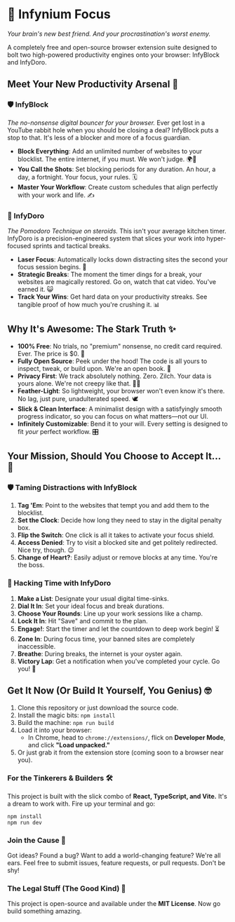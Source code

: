 # 🚀 Infynium Focus
*Your brain's new best friend. And your procrastination's worst enemy.*

A completely free and open-source browser extension suite designed to bolt two high-powered productivity engines onto your browser: InfyBlock and InfyDoro.

## Meet Your New Productivity Arsenal 🦾

### 🛡️ InfyBlock
*The no-nonsense digital bouncer for your browser.* Ever get lost in a YouTube rabbit hole when you should be closing a deal? InfyBlock puts a stop to that. It's less of a blocker and more of a focus guardian.
- **Block Everything**: Add an unlimited number of websites to your blocklist. The entire internet, if you must. We won't judge. 🌍🚫
- **You Call the Shots**: Set blocking periods for any duration. An hour, a day, a fortnight. Your focus, your rules. 🗓️
- **Master Your Workflow**: Create custom schedules that align perfectly with your work and life. ✍️

### 🍅 InfyDoro
*The Pomodoro Technique on steroids.* This isn't your average kitchen timer. InfyDoro is a precision-engineered system that slices your work into hyper-focused sprints and tactical breaks.
- **Laser Focus**: Automatically locks down distracting sites the second your focus session begins. 🎯
- **Strategic Breaks**: The moment the timer dings for a break, your websites are magically restored. Go on, watch that cat video. You've earned it. 😺
- **Track Your Wins**: Get hard data on your productivity streaks. See tangible proof of how much you're crushing it. 📊

## Why It's Awesome: The Stark Truth ✨
- **100% Free**: No trials, no "premium" nonsense, no credit card required. Ever. The price is $0. 💸
- **Fully Open Source**: Peek under the hood! The code is all yours to inspect, tweak, or build upon. We're an open book. 📖
- **Privacy First**: We track absolutely nothing. Zero. Zilch. Your data is yours alone. We're not creepy like that. 🕵️‍♂️
- **Feather-Light**: So lightweight, your browser won't even know it's there. No lag, just pure, unadulterated speed. 🕊️
- **Slick & Clean Interface**: A minimalist design with a satisfyingly smooth progress indicator, so you can focus on what matters—not our UI.
- **Infinitely Customizable**: Bend it to your will. Every setting is designed to fit *your* perfect workflow. 🎛️

## Your Mission, Should You Choose to Accept It... 📜

### 🛡️ Taming Distractions with InfyBlock
1.  **Tag 'Em**: Point to the websites that tempt you and add them to the blocklist.
2.  **Set the Clock**: Decide how long they need to stay in the digital penalty box.
3.  **Flip the Switch**: One click is all it takes to activate your focus shield.
4.  **Access Denied**: Try to visit a blocked site and get politely redirected. Nice try, though. 😉
5.  **Change of Heart?**: Easily adjust or remove blocks at any time. You're the boss.

### 🍅 Hacking Time with InfyDoro
1.  **Make a List**: Designate your usual digital time-sinks.
2.  **Dial It In**: Set your ideal focus and break durations.
3.  **Choose Your Rounds**: Line up your work sessions like a champ.
4.  **Lock It In**: Hit "Save" and commit to the plan.
5.  **Engage!**: Start the timer and let the countdown to deep work begin! ⏳
6.  **Zone In**: During focus time, your banned sites are completely inaccessible.
7.  **Breathe**: During breaks, the internet is your oyster again.
8.  **Victory Lap**: Get a notification when you've completed your cycle. Go you! 🎉

## Get It Now (Or Build It Yourself, You Genius) 🤓
1.  Clone this repository or just download the source code.
2.  Install the magic bits: `npm install`
3.  Build the machine: `npm run build`
4.  Load it into your browser:
    -   In Chrome, head to `chrome://extensions/`, flick on **Developer Mode**, and click **"Load unpacked."**
5.  Or just grab it from the extension store (coming soon to a browser near you).

### For the Tinkerers & Builders 🛠️
This project is built with the slick combo of **React, TypeScript, and Vite.** It's a dream to work with. Fire up your terminal and go:
```
npm install
npm run dev
```

### Join the Cause 🤝
Got ideas? Found a bug? Want to add a world-changing feature? We're all ears. Feel free to submit issues, feature requests, or pull requests. Don't be shy!

### The Legal Stuff (The Good Kind) 📄
This project is open-source and available under the **MIT License**. Now go build something amazing.
